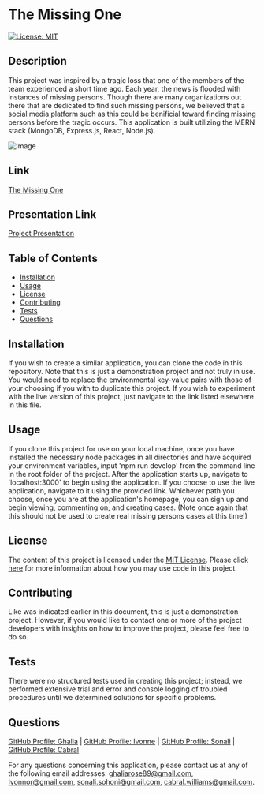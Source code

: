 # The Missing One

  [![License: MIT](https://img.shields.io/badge/License-MIT-yellow.svg)](https://opensource.org/licenses/MIT)

  ## Description
  This project was inspired by a tragic loss that one of the members of the team experienced a short time ago.  Each year, the news is flooded with instances of missing persons.  Though there are many organizations out there that are dedicated to find such missing persons, we believed that a social media platform such as this could be benificial toward finding missing persons before the tragic occurs.  This application is built utilizing the MERN stack (MongoDB, Express.js, React, Node.js).

![image](https://user-images.githubusercontent.com/88918693/152407567-66e7c146-544d-4980-bb01-f7a1f2f8cd8a.png)


  ## Link
  [The Missing One](https://lit-scrubland-68499.herokuapp.com/)

  ## Presentation Link
  [Project Presentation](https://docs.google.com/presentation/d/1HeeXaT4TgnBXngz32779yp8HgsYanT2_7J6qFvJcUwA/edit?usp=sharing)
  
  ## Table of Contents
  
  * [Installation](#installation)
  * [Usage](#usage)
  * [License](#license)
  * [Contributing](#contributing)
  * [Tests](#tests)
  * [Questions](#questions)
  
  ## Installation
  
  If you wish to create a similar application, you can clone the code in this repository.  Note that this is just a demonstration project and not truly in use.  You would need to replace the environmental key-value pairs with those of your choosing if you with to duplicate this project.  If you wish to experiment with the live version of this project, just navigate to the link listed elsewhere in this file.
  
  ## Usage
  
  If you clone this project for use on your local machine, once you have installed the necessary node packages in all directories and have acquired your environment variables, input 'npm run develop' from the command line in the root folder of the project.  After the application starts up, navigate to 'localhost:3000' to begin using the application.  If you choose to use the live application, navigate to it using the provided link.  Whichever path you choose, once you are at the application's homepage, you can sign up and begin viewing, commenting on, and creating cases.  (Note once again that this should not be used to create real missing persons cases at this time!)
  
  ## License
  
  The content of this project is licensed under the [MIT License](https://opensource.org/licenses/MIT).  Please click [here](https://opensource.org/licenses/MIT) for more information about how you may use code in this project.

  ## Contributing

  Like was indicated earlier in this document, this is just a demonstration project.  However, if you would like to contact one or more of the project developers with insights on how to improve the project, please feel free to do so.
  
  
  ## Tests
  
  There were no structured tests used in creating this project; instead, we performed extensive trial and error and console logging of troubled procedures until we determined solutions for specific problems.
  
  ## Questions
  [GitHub Profile: Ghalia](http://github.com/ghaliarose89) | 
  [GitHub Profile: Ivonne](http://github.com/Ivonnor1975) | 
  [GitHub Profile: Sonali](http://github.com/sonali-sohoni) | 
  [GitHub Profile: Cabral](http://github.com/cabralwilliams)
  
  For any questions concerning this application, please contact us at any of the following email addresses: ghaliarose89@gmail.com, Ivonnor@gmail.com, sonali.sohoni@gmail.com, cabral.williams@gmail.com.
